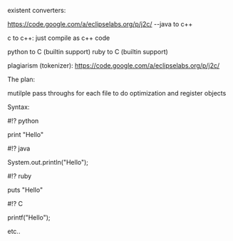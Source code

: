existent converters:

https://code.google.com/a/eclipselabs.org/p/j2c/
--java to c++

c to c++: just compile as c++ code

python to C (builtin support)
ruby to C (builtin support)

plagiarism (tokenizer):
https://code.google.com/a/eclipselabs.org/p/j2c/

The plan:

mutilple pass throughs for each file to do optimization and register objects

Syntax:

#!? python

print "Hello"

#!? java

System.out.println("Hello");

#!? ruby

puts "Hello"

#!? C

printf("Hello");

etc..